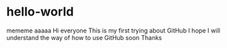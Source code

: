 
# hello-world
mememe
aaaaa
Hi everyone
This is my first trying about GitHub
I hope I will understand the way of how to use GitHub soon
Thanks
